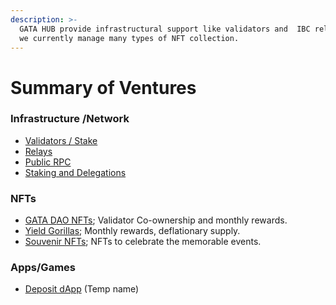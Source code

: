 ```yaml
---
description: >-
  GATA HUB provide infrastructural support like validators and  IBC relays and
  we currently manage many types of NFT collection.
---
```


# Summary of Ventures

### Infrastructure /Network

* [Validators / Stake](gata-hub-ventures/gata-validators/)
* [Relays ](gata-hub-ventures/public-goods/gata-relays.md)
* [Public RPC](gata-hub-ventures/public-goods/rpc.md)
* [Staking and Delegations ](gata-hub-ventures/gata-nft-dao/gata-dao-staking-delegations.md) &#x20;

### NFTs

* [GATA D](gata-hub-ventures/gata-validators/)[AO NFTs](gata-hub-ventures/gata-nft-dao/); Validator Co-ownership and monthly rewards. &#x20;
* [Yield Gorillas](gata-hub-ventures/yield-gorilla/); Monthly rewards, deflationary supply.
* [Souvenir NFTs](gata-hub-ventures/nft-souvenirs.md); NFTs to celebrate the memorable events. &#x20;

### Apps/Games&#x20;

* [Deposit dApp](gata-hub-ventures/deposit-dapp.md) (Temp name)
